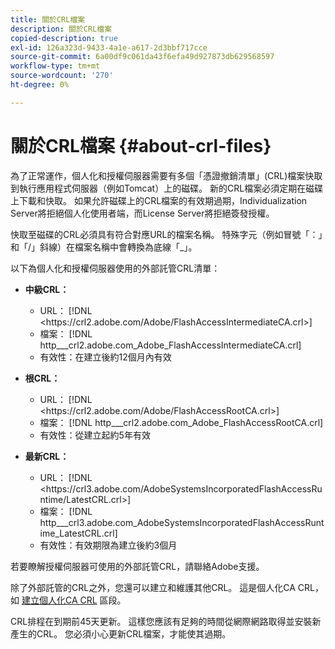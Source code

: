 ```yaml
---
title: 關於CRL檔案
description: 關於CRL檔案
copied-description: true
exl-id: 126a323d-9433-4a1e-a617-2d3bbf717cce
source-git-commit: 6a00df9c061da43f6efa49d927873db629568597
workflow-type: tm+mt
source-wordcount: '270'
ht-degree: 0%

---
```


# 關於CRL檔案 {#about-crl-files}

為了正常運作，個人化和授權伺服器需要有多個「憑證撤銷清單」(CRL)檔案快取到執行應用程式伺服器（例如Tomcat）上的磁碟。 新的CRL檔案必須定期在磁碟上下載和快取。 如果允許磁碟上的CRL檔案的有效期過期，Individualization Server將拒絕個人化使用者端，而License Server將拒絕簽發授權。

快取至磁碟的CRL必須具有符合對應URL的檔案名稱。 特殊字元（例如冒號「：」和「/」斜線）在檔案名稱中會轉換為底線「_」。

以下為個人化和授權伺服器使用的外部託管CRL清單：

* **中級CRL：**

   * URL： [!DNL <ht<span></span>tps://crl2.adobe.com/Adobe/FlashAccessIntermediateCA.crl>]
   * 檔案： [!DNL http___crl2.adobe.com_Adobe_FlashAccessIntermediateCA.crl]
   * 有效性：在建立後約12個月內有效

* **根CRL：**

   * URL： [!DNL <ht<span></span>tps://crl2.adobe.com/Adobe/FlashAccessRootCA.crl>]
   * 檔案： [!DNL http___crl2.adobe.com_Adobe_FlashAccessRootCA.crl]
   * 有效性：從建立起約5年有效

* **最新CRL：**

   * URL： [!DNL <ht<span></span>tps://crl3.adobe.com/AdobeSystemsIncorporatedFlashAccessRuntime/LatestCRL.crl>]
   * 檔案： [!DNL http___crl3.adobe.com_AdobeSystemsIncorporatedFlashAccessRuntime_LatestCRL.crl]
   * 有效性：有效期限為建立後約3個月

若要瞭解授權伺服器可使用的外部託管CRL，請聯絡Adobe支援。

<!---

Commenting out because of a security vulnerability reported in Jira PSIRT-20689. 

The following are externally hosted CRLs that are used only by the License Servers:

* URL: `https://crl2.adobe.com/Adobe/FlashAccessIndividualizationCA.crl`

* File: `http___crl2.adobe.com_Adobe_FlashAccessIndividualizationCA.crl`

* Validity: Good for approximately 3 months from creation

* URL: `https://individualization-crl.primetime.adobe.com/FlashAccessIndividualizationCA.crl`

* File: `http___individualization-crl.primetime.adobe.com_FlashAccessIndividualizationCA.crl`

* Validity: Good for approximately 3 months from creation

* URL: `https://individualization-crl.s3-website-us-east-1.amazonaws.com/FlashAccessIndividualizationCA.crl`

* File: `http___individualization-crl.s3-website-us-east-1.amazonaws.com_FlashAccessIndividualizationCA.crl`

* Validity: Good for approximately 3 months from creation

--->

除了外部託管的CRL之外，您還可以建立和維護其他CRL。 這是個人化CA CRL，如 [建立個人化CA CRL](../../../on-premises-i15n-server/server-configuration-section/server-properties/create-i15n-ca-crl.md) 區段。

CRL排程在到期前45天更新。 這樣您應該有足夠的時間從網際網路取得並安裝新產生的CRL。 您必須小心更新CRL檔案，才能使其過期。
